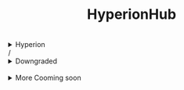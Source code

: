 <h1 align="center">
   HyperionHub        
</h1>
</br>



<details closed>
<summary>Hyperion</summary>
<br>

### What is this doing

</br>

It is a CrOS Policy Editor Called Pollen Made by MecuryWorkshop
I just Modifieded It so that it is a menu that lets you edit Some Blocked Items

***THIS MAY NOT WORK FOR YOU DONT BOTHER ME I DONT KNOW WHAT HAPPEN***
   
### Clone The Repo and Cd into it

 ```bash
 git clone https://github.com/elliothegamer2/HyperionHub
 cd HyperionHub
 ```

### Grant Permission to the command

```bash
chmod a+x Hyperion.sh
```

### Run the command

```bash
./Hyperion.sh
```
</details>/

</br>

<details closed>
<summary>Downgraded</summary>
<br>
     Using Chrome100.dev we can downgrade
</br>
   
   ### What you will need
   
   -a USB Flash Drive with I recomennd one with 16G
   -a brain you skid

   </br>

   ###  Getting the file
   
   Find you chromebook model and download a older version (Recommend to use 107)<br>
   and flash it using the chromebook recovery tool <br>

   

</details>

<br>

<details closed>
<summary>More Cooming soon</summary>
<br>
   
</details>
